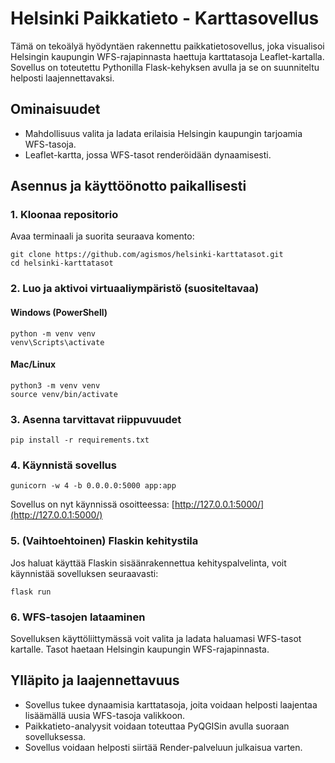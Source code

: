 # Helsinki Paikkatieto - Karttasovellus

Tämä on tekoälyä hyödyntäen rakennettu paikkatietosovellus, joka visualisoi Helsingin kaupungin WFS-rajapinnasta haettuja karttatasoja Leaflet-kartalla. Sovellus on toteutettu Pythonilla Flask-kehyksen avulla ja se on suunniteltu helposti laajennettavaksi.

## Ominaisuudet

- Mahdollisuus valita ja ladata erilaisia Helsingin kaupungin tarjoamia WFS-tasoja.
- Leaflet-kartta, jossa WFS-tasot renderöidään dynaamisesti.

## Asennus ja käyttöönotto paikallisesti

### 1. Kloonaa repositorio

Avaa terminaali ja suorita seuraava komento:

```
git clone https://github.com/agismos/helsinki-karttatasot.git
cd helsinki-karttatasot
```

### 2. Luo ja aktivoi virtuaaliympäristö (suositeltavaa)

#### Windows (PowerShell)

```
python -m venv venv
venv\Scripts\activate
```

#### Mac/Linux

```
python3 -m venv venv
source venv/bin/activate
```

### 3. Asenna tarvittavat riippuvuudet

```
pip install -r requirements.txt
```

### 4. Käynnistä sovellus

```
gunicorn -w 4 -b 0.0.0.0:5000 app:app
```

Sovellus on nyt käynnissä osoitteessa: [http://127.0.0.1:5000/](http://127.0.0.1:5000/)

### 5. (Vaihtoehtoinen) Flaskin kehitystila

Jos haluat käyttää Flaskin sisäänrakennettua kehityspalvelinta, voit käynnistää sovelluksen seuraavasti:

```
flask run
```

### 6. WFS-tasojen lataaminen

Sovelluksen käyttöliittymässä voit valita ja ladata haluamasi WFS-tasot kartalle. Tasot haetaan Helsingin kaupungin WFS-rajapinnasta.

## Ylläpito ja laajennettavuus

- Sovellus tukee dynaamisia karttatasoja, joita voidaan helposti laajentaa lisäämällä uusia WFS-tasoja valikkoon.
- Paikkatieto-analyysit voidaan toteuttaa PyQGISin avulla suoraan sovelluksessa.
- Sovellus voidaan helposti siirtää Render-palveluun julkaisua varten.


